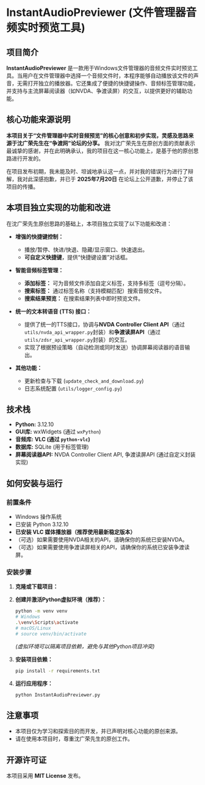 # InstantAudioPreviewer (文件管理器音频实时预览工具)

## 项目简介
**InstantAudioPreviewer** 是一款用于Windows文件管理器的音频文件实时预览工具。当用户在文件管理器中选择一个音频文件时，本程序能够自动播放该文件的声音，无需打开独立的播放器。它还集成了便捷的快捷键操作、音频标签管理功能，并支持与主流屏幕阅读器（如NVDA、争渡读屏）的交互，以提供更好的辅助功能。

## 核心功能来源说明
**本项目关于“文件管理器中实时音频预览”的核心创意和初步实现，灵感及思路来源于沈广荣先生在“争渡网”论坛的分享。** 我对沈广荣先生在原创方面的贡献表示最诚挚的感谢，并在此明确承认，我的项目在这一核心功能上，是基于他的原创思路进行开发的。

在项目发布初期，我未能及时、坦诚地承认这一点，并对我的错误行为进行了辩解，我对此深感抱歉，并已于 **2025年7月20日** 在论坛上公开道歉，并停止了该项目的传播。

## 本项目独立实现的功能和改进
在沈广荣先生原创思路的基础上，本项目独立实现了以下功能和改进：

*   **增强的快捷键控制：**
    *   播放/暂停、快进/快退、隐藏/显示窗口、快速退出。
    *   **可自定义快捷键**，提供“快捷键设置”对话框。

*   **智能音频标签管理：**
    *   **添加标签：** 可为音频文件添加自定义标签，支持多标签（逗号分隔）。
    *   **搜索标签：** 通过标签名称（支持模糊匹配）搜索音频文件。
    *   **搜索结果预览：** 在搜索结果列表中即时预览文件。

*   **统一的文本转语音 (TTS) 接口：**
    *   提供了统一的TTS接口，协调与**NVDA Controller Client API**（通过`utils/nvda_api_wrapper.py`封装）和**争渡读屏API**（通过`utils/zdsr_api_wrapper.py`封装）的交互。
    *   实现了根据预设策略（自动检测或同时发送）协调屏幕阅读器的语音输出。

*   **其他功能：**
    *   更新检查与下载 (`update_check_and_download.py`)
    *   日志系统配置 (`utils/logger_config.py`)

## 技术栈
*   **Python:** 3.12.10
*   **GUI库:** wxWidgets (通过 `wxPython`)
*   **音频库:** **VLC (通过 `python-vlc`)**
*   **数据库:** SQLite (用于标签管理)
*   **屏幕阅读器API:** NVDA Controller Client API, 争渡读屏API (通过自定义封装实现)

## 如何安装与运行

### 前置条件
*   Windows 操作系统
*   已安装 Python 3.12.10
*   **已安装 VLC 媒体播放器（推荐使用最新稳定版本）**
*   （可选）如果需要使用NVDA相关的API，请确保你的系统已安装NVDA。
*   （可选）如果需要使用争渡读屏相关的API，请确保你的系统已安装争渡读屏。

### 安装步骤
1.  **克隆或下载项目：**
2.  **创建并激活Python虚拟环境（推荐）：**
    ```bash
    python -m venv venv
    # Windows
    .\venv\Scripts\activate
    # macOS/Linux
    # source venv/bin/activate
    ```
    *(虚拟环境可以隔离项目依赖，避免与其他Python项目冲突)*

3.  **安装项目依赖：**
    ```bash
    pip install -r requirements.txt
    ```

4.  **运行应用程序：**
    ```bash
    python InstantAudioPreviewer.py
    ```

## 注意事项
*   本项目仅为学习和探索目的而开发，并已声明对核心功能的原创来源。
*   请在使用本项目时，尊重沈广荣先生的原创工作。

## 开源许可证
本项目采用 **MIT License** 发布。